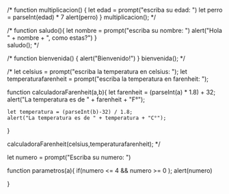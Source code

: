 /*
function multiplicacion() {
    let edad = prompt("escriba su edad: ")
    let perro = parseInt(edad) * 7
    alert(perro)
}
multiplicacion();
*/

/*
function saludo(){
    let nombre = prompt("escriba su nombre: ")
    alert("Hola " + nombre + ", como estas?")
}       
saludo();
*/

/*
function bienvenida() {
    alert("Bienvenido!")
}
bienvenida();
*/

/*
let celsius = prompt("escriba la temperatura en celsius: ");
let temperaturafarenheit = prompt("escriba la temperatura en farenheit: ");

function calculadoraFarenheit(a,b){
    let farenheit = (parseInt(a) * 1.8) + 32;
    alert("La temperatura es de " + farenheit + "F°");

    let temperatura = (parseInt(b)-32) / 1.8;
    alert("La temperatura es de " + temperatura + "C°");
}

calculadoraFarenheit(celsius,temperaturafarenheit);
*/


let numero = prompt("Escriba su numero: ")

function parametros(a){
    if(numero <= 4 && numero >= 0 );
        alert(numero)

}
